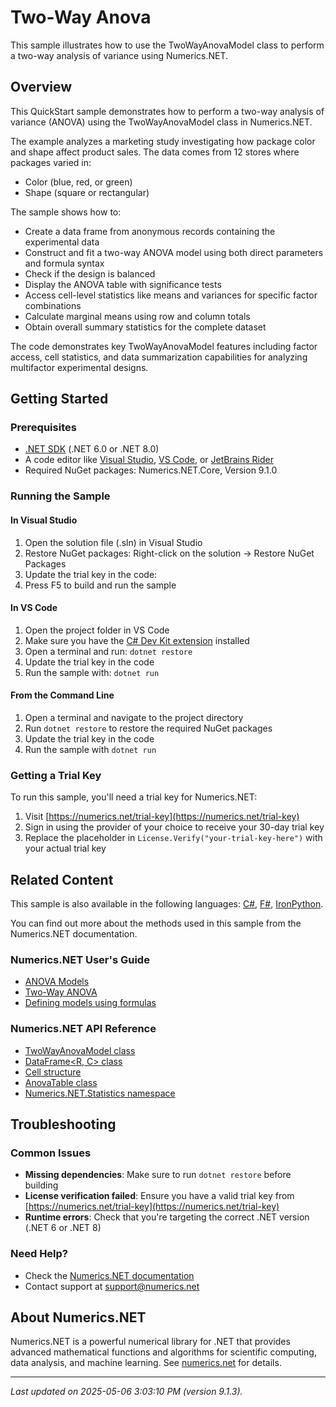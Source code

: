 # Two-Way Anova

This sample illustrates how to use the TwoWayAnovaModel class to perform a two-way analysis of variance using Numerics.NET.

## Overview

This QuickStart sample demonstrates how to perform a two-way analysis of variance (ANOVA) using the TwoWayAnovaModel 
class in Numerics.NET.

The example analyzes a marketing study investigating how package color and shape affect product sales. 
The data comes from 12 stores where packages varied in:
- Color (blue, red, or green)
- Shape (square or rectangular)

The sample shows how to:
- Create a data frame from anonymous records containing the experimental data
- Construct and fit a two-way ANOVA model using both direct parameters and formula syntax
- Check if the design is balanced
- Display the ANOVA table with significance tests
- Access cell-level statistics like means and variances for specific factor combinations
- Calculate marginal means using row and column totals
- Obtain overall summary statistics for the complete dataset

The code demonstrates key TwoWayAnovaModel features including factor access, cell statistics, and 
data summarization capabilities for analyzing multifactor experimental designs.


## Getting Started

### Prerequisites

- [.NET SDK](https://dotnet.microsoft.com/download) (.NET 6.0 or .NET 8.0)
- A code editor like [Visual Studio](https://visualstudio.microsoft.com/), [VS Code](https://code.visualstudio.com/), or [JetBrains Rider](https://www.jetbrains.com/rider/)
- Required NuGet packages: Numerics.NET.Core, Version 9.1.0

### Running the Sample

#### In Visual Studio
1. Open the solution file (.sln) in Visual Studio
2. Restore NuGet packages: Right-click on the solution → Restore NuGet Packages
3. Update the trial key in the code:
4. Press F5 to build and run the sample

#### In VS Code

1. Open the project folder in VS Code
2. Make sure you have the [C# Dev Kit extension](https://marketplace.visualstudio.com/items?itemName=ms-dotnettools.csdevkit) installed
3. Open a terminal and run: `dotnet restore`
4. Update the trial key in the code 
5. Run the sample with: `dotnet run`

#### From the Command Line

1. Open a terminal and navigate to the project directory
2. Run `dotnet restore` to restore the required NuGet packages
3. Update the trial key in the code
4. Run the sample with `dotnet run`

### Getting a Trial Key

To run this sample, you'll need a trial key for Numerics.NET:

1. Visit [https://numerics.net/trial-key](https://numerics.net/trial-key)
2. Sign in using the provider of your choice to receive your 30-day trial key
3. Replace the placeholder in `License.Verify("your-trial-key-here")` with your actual trial key

## Related Content

This sample is also available in the following languages: 
[C#](https://github.com/NumericsDotNet/quickstart-csharp/tree/net6.0/statistics/analysis-of-variance/anova-two-way), [F#](https://github.com/NumericsDotNet/quickstart-fsharp/tree/net6.0/statistics/analysis-of-variance/anova-two-way), [IronPython](https://github.com/NumericsDotNet/quickstart-ironpython/tree/net6.0/statistics/analysis-of-variance/anova-two-way).

You can find out more about the methods used in this sample from the Numerics.NET documentation.

### Numerics.NET User's Guide

- [ANOVA Models](https://numerics.net/documentation/latest/statistics/analysis-of-variance/anova-models)
- [Two-Way ANOVA](https://numerics.net/documentation/latest/statistics/analysis-of-variance/two-way-anova)
- [Defining models using formulas](https://numerics.net/documentation/latest/statistics/statistical-models/defining-models-using-formulas)

### Numerics.NET API Reference

- [TwoWayAnovaModel class](https://numerics.net/documentation/latest/reference/numerics.net.statistics.twowayanovamodel)
- [DataFrame&lt;R, C&gt; class](https://numerics.net/documentation/latest/reference/numerics.net.dataanalysis.dataframe-2)
- [Cell structure](https://numerics.net/documentation/latest/reference/numerics.net.statistics.cell)
- [AnovaTable class](https://numerics.net/documentation/latest/reference/numerics.net.statistics.anovatable)
- [Numerics.NET.Statistics namespace](https://numerics.net/documentation/latest/reference/numerics.net.statistics)


## Troubleshooting

### Common Issues

- **Missing dependencies**: Make sure to run `dotnet restore` before building
- **License verification failed**: Ensure you have a valid trial key from [https://numerics.net/trial-key](https://numerics.net/trial-key)
- **Runtime errors**: Check that you're targeting the correct .NET version (.NET 6 or .NET 8)

### Need Help?

- Check the [Numerics.NET documentation](https://numerics.net/documentation/)
- Contact support at [support@numerics.net](mailto:support@numerics.net?subject=AnovaTwoWay%20QuickStart%20Sample%20%28Visual+Basic%29)

## About Numerics.NET

Numerics.NET is a powerful numerical library for .NET that provides advanced mathematical 
functions and algorithms for scientific computing, data analysis, and machine learning.
See [numerics.net](https://numerics.net) for details.

---

_Last updated on 2025-05-06 3:03:10 PM (version 9.1.3)._

